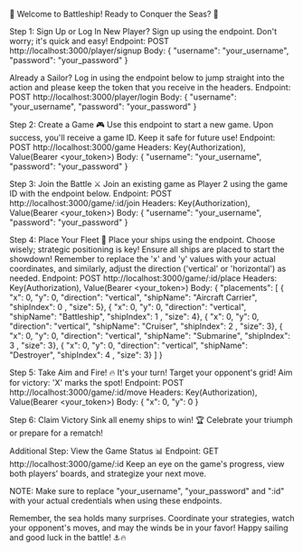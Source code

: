 🚢 Welcome to Battleship! Ready to Conquer the Seas? 🌊

Step 1: Sign Up or Log In
New Player? Sign up using the endpoint. Don't worry; it's quick and easy!
Endpoint: POST http://localhost:3000/player/signup
Body:
{
  "username": "your_username",
  "password": "your_password"
}

Already a Sailor? Log in using the endpoint below to jump straight into the action and please keep the token that you receive in the headers.
Endpoint: POST http://localhost:3000/player/login
Body:
{
  "username": "your_username",
  "password": "your_password"
}


Step 2: Create a Game 🎮
Use this endpoint to start a new game. Upon success, you'll receive a game ID. Keep it safe for future use!
Endpoint: POST http://localhost:3000/game
Headers: Key(Authorization), Value(Bearer <your_token>)
Body:
{
  "username": "your_username",
  "password": "your_password"
}


Step 3: Join the Battle ⚔️
Join an existing game as Player 2 using the game ID with the endpoint below.
Endpoint: POST http://localhost:3000/game/:id/join
Headers: Key(Authorization), Value(Bearer <your_token>)
Body:
{
  "username": "your_username",
  "password": "your_password"
}


Step 4: Place Your Fleet 🚢
Place your ships using the endpoint. Choose wisely; strategic positioning is key! Ensure all ships are placed to start the showdown! Remember to replace the 'x' and 'y' values with your actual coordinates, and similarly, adjust the direction ('vertical' or 'horizontal') as needed.
Endpoint: POST http://localhost:3000/game/:id/place
Headers: Key(Authorization), Value(Bearer <your_token>)
Body:
{
    "placements": [
        { "x": 0, "y": 0, "direction": "vertical", "shipName": "Aircraft Carrier", "shipIndex": 0 , "size": 5},
        { "x": 0, "y": 0, "direction": "vertical", "shipName": "Battleship", "shipIndex": 1 , "size": 4},
        { "x": 0, "y": 0, "direction": "vertical", "shipName": "Cruiser", "shipIndex": 2 , "size": 3},
        { "x": 0, "y": 0, "direction": "vertical", "shipName": "Submarine", "shipIndex": 3 , "size": 3},
        { "x": 0, "y": 0, "direction": "vertical", "shipName": "Destroyer", "shipIndex": 4 , "size": 3}
    ]
}

Step 5: Take Aim and Fire! 🔥
It's your turn! Target your opponent's grid! Aim for victory: 'X' marks the spot!
Endpoint: POST http://localhost:3000/game/:id/move
Headers: Key(Authorization), Value(Bearer <your_token>)
Body:
{
  "x": 0,
  "y": 0
}


Step 6: Claim Victory
Sink all enemy ships to win! 🏆 Celebrate your triumph or prepare for a rematch!

Additional Step: View the Game Status 📊
Endpoint: GET http://localhost:3000/game/:id
Keep an eye on the game's progress, view both players' boards, and strategize your next move.

NOTE: Make sure to replace "your_username", "your_password" and ":id" with your actual credentials when using these endpoints.

Remember, the sea holds many surprises. Coordinate your strategies, watch your opponent's moves, and may the winds be in your favor! Happy sailing and good luck in the battle! ⚓🔥